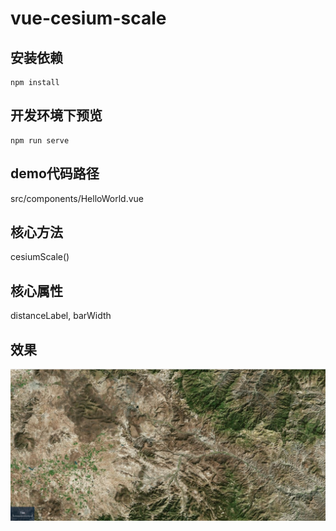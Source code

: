 # vue-cesium-scale

## 安装依赖
```
npm install
```

## 开发环境下预览
```
npm run serve
```

## demo代码路径
src/components/HelloWorld.vue

## 核心方法
cesiumScale()

## 核心属性
distanceLabel,
barWidth

## 效果
![avatar](demo.png)